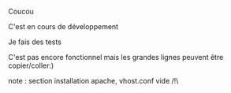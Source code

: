 Coucou

C'est en cours de développement 

Je fais des tests

C'est pas encore fonctionnel mais les grandes lignes peuvent être copier/coller:)


note : section installation apache, vhost.conf vide /!\
